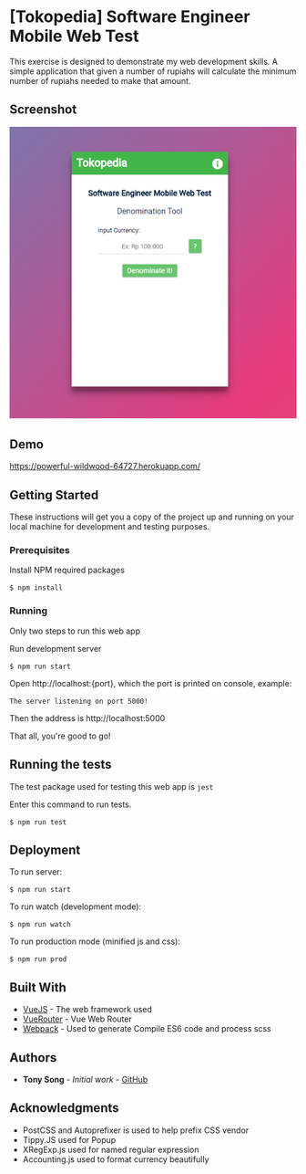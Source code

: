 # [Tokopedia] Software Engineer Mobile Web Test

This exercise is designed to demonstrate my web development skills. A simple application that given a number of rupiahs will calculate the minimum number of rupiahs needed to make that amount. 

## Screenshot
![alt text](https://raw.githubusercontent.com/tonywei92/tokopedia-test/master/screenshot.png)


## Demo
https://powerful-wildwood-64727.herokuapp.com/

## Getting Started

These instructions will get you a copy of the project up and running on your local machine for development and testing purposes.

### Prerequisites

Install NPM required packages

```
$ npm install
```

### Running

Only two steps to run this web app

Run development server

```
$ npm run start
```

Open http://localhost:{port}, which the port is printed on console, example:

```
The server listening on port 5000!
```
Then the address is http://localhost:5000

That all, you're good to go!

## Running the tests

The test package used for testing this web app is `jest`

Enter this command to run tests.

```
$ npm run test
```

## Deployment

To run server:
```
$ npm run start
```

To run watch (development mode):
```
$ npm run watch
```

To run production mode (minified js and css):
```
$ npm run prod
```

## Built With

* [VueJS](http://www.dropwizard.io/1.0.2/docs/) - The web framework used
* [VueRouter](https://router.vuejs.org/) - Vue Web Router
* [Webpack](https://webpack.js.org/) - Used to generate Compile ES6 code and process scss


## Authors

* **Tony Song** - *Initial work* - [GitHub](https://github.com/tonywei92)

## Acknowledgments

* PostCSS and Autoprefixer is used to help prefix CSS vendor
* Tippy.JS used for Popup
* XRegExp.js used for named regular expression 
* Accounting.js used to format currency beautifully 

